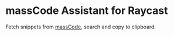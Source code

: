 # massCode Assistant for Raycast

Fetch snippets from [massCode](https://github.com/massCodeIO/massCode), search and copy to clipboard.
